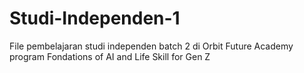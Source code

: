 # Studi-Independen-1
File pembelajaran studi independen batch 2 di Orbit Future Academy program Fondations of AI and Life Skill for Gen Z
